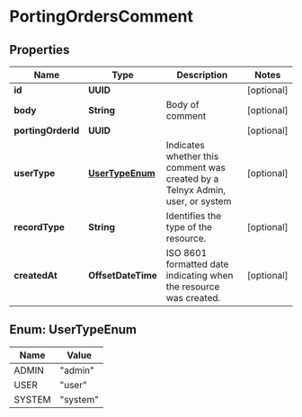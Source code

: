 

# PortingOrdersComment


## Properties

| Name | Type | Description | Notes |
|------------ | ------------- | ------------- | -------------|
|**id** | **UUID** |  |  [optional] |
|**body** | **String** | Body of comment |  [optional] |
|**portingOrderId** | **UUID** |  |  [optional] |
|**userType** | [**UserTypeEnum**](#UserTypeEnum) | Indicates whether this comment was created by a Telnyx Admin, user, or system |  [optional] |
|**recordType** | **String** | Identifies the type of the resource. |  [optional] |
|**createdAt** | **OffsetDateTime** | ISO 8601 formatted date indicating when the resource was created. |  [optional] |



## Enum: UserTypeEnum

| Name | Value |
|---- | -----|
| ADMIN | &quot;admin&quot; |
| USER | &quot;user&quot; |
| SYSTEM | &quot;system&quot; |



